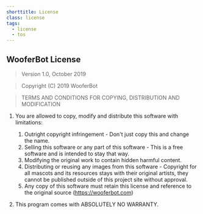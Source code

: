 ```yaml
---
shorttitle: License
class: license
tags:
  - license
  - tos
---
```

## WooferBot License

> Version 1.0, October 2019

> Copyright (C) 2019 WooferBot

> TERMS AND CONDITIONS FOR COPYING, DISTRIBUTION AND MODIFICATION

1. You are allowed to copy, modify and distribute this software with limitations:
    1. Outright copyright infringement - Don't just copy this and change the name.
    2. Selling this software or any part of this software - This is a free software and is intended to stay that way.
    3. Modifying the original work to contain hidden harmful content.
    4. Distributing or reusing any images from this software - Copyright for all mascots and its resources stays with their original artists, they cannot be published outside of this project site without approval.
    5. Any copy of this software must retain this license and reference to the original source (https://wooferbot.com)

2. This program comes with ABSOLUTELY NO WARRANTY.
